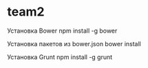 team2
=====

Установка Bower
npm install -g bower

Установка пакетов из bower.json
bower install

Установка Grunt
npm install -g grunt